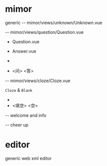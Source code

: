 # mimor

generic -- mimor/views/unknown/Unknown.vue

<question> -- mimor/views/question/Question.vue

- Question.vue
- Answer.vue

- <question> <answer>
- <问> <答>

<cloze> -- mimor/views/cloze/Cloze.vue

`Cloze` & `Blank`

- <cloze> <blank>
- <填空> <空>

<cover> -- welcome and info

<ending> -- cheer up

# editor

generic web xml editor
